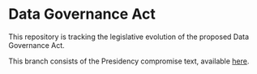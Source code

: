 # Data Governance Act 

This repository is tracking the legislative evolution of the proposed Data Governance Act. 

This branch consists of the Presidency compromise text, available <a href="https://data.consilium.europa.eu/doc/document/ST-6297-2021-INIT/en/pdf">here</a>.
